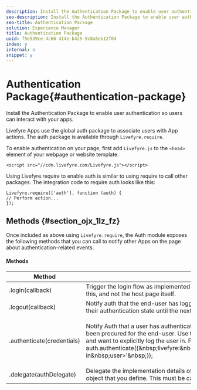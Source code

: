 ```yaml
---
description: Install the Authentication Package to enable user authentication so users can interact with your apps.
seo-description: Install the Authentication Package to enable user authentication so users can interact with your apps.
seo-title: Authentication Package
solution: Experience Manager
title: Authentication Package
uuid: f5e539ce-4c66-414e-b425-9c0a5eb12f04
index: y
internal: n
snippet: y
---
```


# Authentication Package{#authentication-package}

Install the Authentication Package to enable user authentication so users can interact with your apps.

Livefyre Apps use the global auth package to associate users with App actions. The auth package is available through `Livefyre.require`.

To enable authentication on your page, first add `Livefyre.js` to the `<head>` element of your webpage or website template.

```
<script src="//cdn.livefyre.com/Livefyre.js"></script>
```

Using Livefyre.require to enable auth is similar to using require to call other packages. The integration code to require auth looks like this:

```
Livefyre.require(['auth'], function (auth) {  
// Perform action... 
});
```

## Methods {#section_ojx_1lz_fz}

Once included as above using `Livefyre.require`, the Auth module exposes the following methods that you can call to notify other Apps on the page about authentication-related events.

#### Methods
<table frame="all" rowsep="1" colsep="1" id="table_zlx_1mz_fz">  
 <thead> 
  <tr> 
   <th class="entry"> Method </th> 
   <th class="entry"> Description </th> 
  </tr> 
 </thead>
 <tbody> 
  <tr> 
   <td> <span class="codeph"> .login(callback) </span> </td> 
   <td> Trigger the login flow as implemented by the registered AuthDelegate. Usually only auth-enabled Apps will call this, and not the host page itself. </td> 
  </tr> 
  <tr> 
   <td> <span class="codeph"> .logout(callback) </span> </td> 
   <td> Notify auth that the end-user has logged out by some external means, and that all relying Apps should clear their authentication state until the next login. This will clear the internal session maintained by Auth. </td> 
  </tr> 
  <tr> 
   <td> <span class="codeph"> .authenticate(credentials) </span> </td> 
   <td> <p>Notify Auth that a user has authenticated by some external means, and a Livefyre Authentication Token has been procured for the end-user. Use this if you set a cookie with the Livefyre token, or have a token for the user and want to explicitly log the user in. For example: 
     <codeblock>
       auth.authenticate({&amp;nbsp;livefyre:&amp;nbsp;'&lt;insert&amp;nbsp;lftoken&amp;nbsp;string&amp;nbsp;for&amp;nbsp;newly&amp;nbsp;logged-in&amp;nbsp;user&gt;'&amp;nbsp;}); 
     </codeblock></p> </td> 
  </tr> 
  <tr> 
   <td> <span class="codeph"> .delegate(authDelegate) </span> </td> 
   <td> Delegate the implementation details of authentication (for example, your custom authentication flow) to an object that you define. This must be called by the host page to enable interactive features of Livefyre Apps. </td> 
  </tr> 
 </tbody> 
</table>

